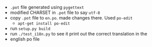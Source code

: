* ``.pot`` file generated using ``pygettext``
* modified CHARSET in ``.pot`` file to say ``utf-8``
* copy ``.pot`` file to ``en.po``. made changes there. Used ``po-edit``
   * ``apt-get install po-edit``
* run ``setup.py build``
* run ``./test_i18n.py`` to see it print out the correct translation in the
* english po file

